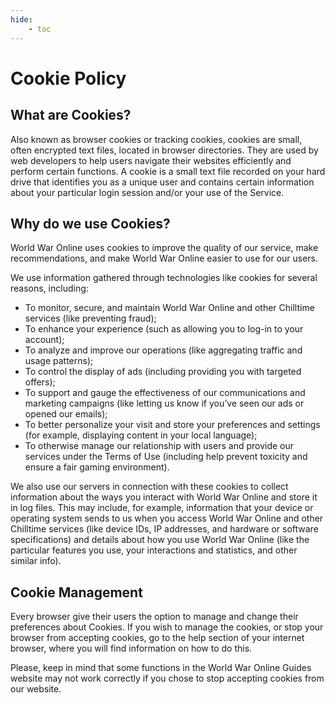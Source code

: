 ```yaml
---
hide:
    - toc
---
```


# Cookie Policy

## What are Cookies?

Also known as browser cookies or tracking cookies, cookies are small, often encrypted text files,
located in browser directories. They are used by web developers to help users navigate their
websites efficiently and perform certain functions. A cookie is a small text file recorded on your
hard drive that identifies you as a unique user and contains certain information about your
particular login session and/or your use of the Service.

## Why do we use Cookies?

World War Online uses cookies to improve the quality of our service, make recommendations, and make
World War Online easier to use for our users.

We use information gathered through technologies like cookies for several reasons, including:

-   To monitor, secure, and maintain World War Online and other Chilltime services (like preventing
    fraud);
-   To enhance your experience (such as allowing you to log-in to your account);
-   To analyze and improve our operations (like aggregating traffic and usage patterns);
-   To control the display of ads (including providing you with targeted offers);
-   To support and gauge the effectiveness of our communications and marketing campaigns (like
    letting us know if you’ve seen our ads or opened our emails);
-   To better personalize your visit and store your preferences and settings (for example,
    displaying content in your local language);
-   To otherwise manage our relationship with users and provide our services under the Terms of Use
    (including help prevent toxicity and ensure a fair gaming environment).

We also use our servers in connection with these cookies to collect information about the ways you
interact with World War Online and store it in log files. This may include, for example, information
that your device or operating system sends to us when you access World War Online and other
Chilltime services (like device IDs, IP addresses, and hardware or software specifications) and
details about how you use World War Online (like the particular features you use, your interactions
and statistics, and other similar info).

## Cookie Management

Every browser give their users the option to manage and change their preferences about Cookies. If
you wish to manage the cookies, or stop your browser from accepting cookies, go to the help section
of your internet browser, where you will find information on how to do this.

Please, keep in mind that some functions in the World War Online Guides website may not work
correctly if you chose to stop accepting cookies from our website.
